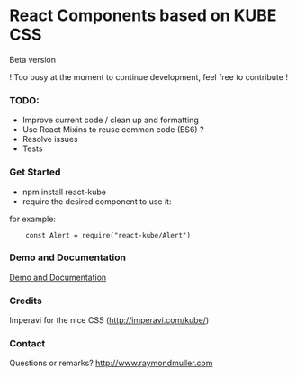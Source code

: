 # React Components based on KUBE CSS

Beta version

! Too busy at the moment to continue development, feel free to contribute !

### TODO:
- Improve current code / clean up and formatting
- Use React Mixins to reuse common code (ES6) ? 
- Resolve issues
- Tests 

### Get Started
- npm install react-kube
- require the desired component to use it:

for example:

        const Alert = require("react-kube/Alert")

### Demo and Documentation
[Demo and Documentation](http://raymondmuller.github.io/react-kube/ "React Kube Documentation") 

### Credits
Imperavi for the nice CSS (http://imperavi.com/kube/)

### Contact
Questions or remarks? http://www.raymondmuller.com
